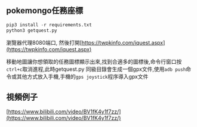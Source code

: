 ## pokemongo任務座標

```py
pip3 install -r requirements.txt
python3 getquest.py
```

瀏覽器代理8080端口, 然後打開[https://twpkinfo.com/iquest.aspx](https://twpkinfo.com/iquest.aspx)

移動地圖讓你想領取的任務圖標顯示出來,找到合適多的圖標後,命令行窗口按`ctrl+c`取消進程,此時getquest.py 同級目錄會生成一個gpx文件,使用`adb push`命令或其他方式放入手機,手機的`gps joystick`程序導入gpx文件

## 視頻例子
[https://www.bilibili.com/video/BV1fK4y1f7zz/](https://www.bilibili.com/video/BV1fK4y1f7zz/)